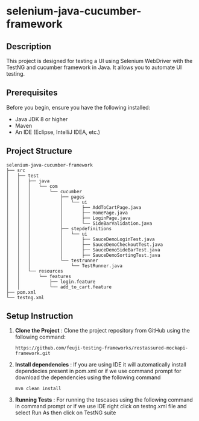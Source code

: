 # selenium-java-cucumber-framework

## Description

This project is designed for testing a UI using Selenium WebDriver with the TestNG and cucumber framework in Java. It allows you to automate UI testing.

## Prerequisites

Before you begin, ensure you have the following installed:

- Java JDK 8 or higher
- Maven
- An IDE (Eclipse, IntelliJ IDEA, etc.)

## Project Structure

```plaintext
selenium-java-cucumber-framework
├── src
│   ├── test
│   │   ├── java
│   │   │   └── com
│   │   │       └── cucumber
│   │   │           ├── pages
│   │   │           │   └── ui
│   │   │           │       ├── AddToCartPage.java
│   │   │           │       ├── HomePage.java
│   │   │           │       ├── LoginPage.java
│   │   │           │       └── SideBarValidation.java
│   │   │           ├── stepdefinitions
│   │   │           │   └── ui
│   │   │           │       ├── SauceDemoLoginTest.java
│   │   │           │       ├── SauceDemoCheckoutTest.java
│   │   │           │       ├── SauceDemoSideBarTest.java
│   │   │           │       ├── SauceDemoSortingTest.java
│   │   │           └── testrunner
│   │   │               └── TestRunner.java
│   │   └── resources
│   │       └── features
│   │           ├── login.feature
│   │           └── add_to_cart.feature
├── pom.xml
└── testng.xml
```

## Setup Instruction

1. **Clone the Project** : Clone the project repository from GitHub using the following command:

    `https://github.com/feuji-testing-frameworks/restassured-mockapi-framework.git`

2. **Install dependencies** : If you are using IDE it will automatically install dependecies present in pom.xml or if we use command prompt for download the dependencies using the following command

    `mvn clean install`

3. **Running Tests** : For running the tescases using the following command in command prompt or if we use IDE right click on testng.xml file and select Run As then click on TestNG suite
